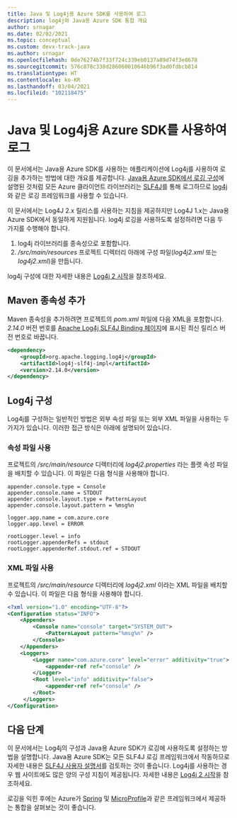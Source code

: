 ```yaml
---
title: Java 및 Log4j용 Azure SDK를 사용하여 로그
description: log4j와 Java용 Azure SDK 통합 개요
author: srnagar
ms.date: 02/02/2021
ms.topic: conceptual
ms.custom: devx-track-java
ms.author: srnagar
ms.openlocfilehash: 0de76274b7f33f724c339eb0137a89d74f3e8678
ms.sourcegitcommit: 576c878c338d286060010646b96f3ad0fdbcb814
ms.translationtype: HT
ms.contentlocale: ko-KR
ms.lasthandoff: 03/04/2021
ms.locfileid: "102118475"
---
```

# <a name="log-with-the-azure-sdk-for-java-and-log4j"></a>Java 및 Log4j용 Azure SDK를 사용하여 로그

이 문서에서는 Java용 Azure SDK를 사용하는 애플리케이션에 Log4j를 사용하여 로깅을 추가하는 방법에 대한 개요를 제공합니다. [Java용 Azure SDK에서 로깅 구성](logging-overview.md)에 설명된 것처럼 모든 Azure 클라이언트 라이브러리는 [SLF4J](http://www.slf4j.org/)를 통해 로그하므로 [log4j](https://logging.apache.org/log4j/2.x/)와 같은 로깅 프레임워크를 사용할 수 있습니다.

이 문서에서는 Log4J 2.x 릴리스를 사용하는 지침을 제공하지만 Log4J 1.x는 Java용 Azure SDK에서 동일하게 지원됩니다. log4j 로깅을 사용하도록 설정하려면 다음 두 가지를 수행해야 합니다.

1. log4j 라이브러리를 종속성으로 포함합니다.
2. */src/main/resources* 프로젝트 디렉터리 아래에 구성 파일(*log4j2.xml* 또는 *log4j2.xml*)을 만듭니다.

log4j 구성에 대한 자세한 내용은 [Log4j 2 시작](https://logging.apache.org/log4j/2.x/manual/index.html)을 참조하세요.

## <a name="add-the-maven-dependency"></a>Maven 종속성 추가

Maven 종속성을 추가하려면 프로젝트의 *pom.xml* 파일에 다음 XML을 포함합니다. *2.14.0* 버전 번호를 [Apache Log4j SLF4J Binding 페이지](https://mvnrepository.com/artifact/org.apache.logging.log4j/log4j-slf4j-impl)에 표시된 최신 릴리스 버전 번호로 바꿉니다.

```xml
<dependency>
    <groupId>org.apache.logging.log4j</groupId>
    <artifactId>log4j-slf4j-impl</artifactId>
    <version>2.14.0</version>
</dependency>
```

## <a name="configuring-log4j"></a>Log4j 구성

Log4j를 구성하는 일반적인 방법은 외부 속성 파일 또는 외부 XML 파일을 사용하는 두 가지가 있습니다. 이러한 접근 방식은 아래에 설명되어 있습니다.

### <a name="using-a-property-file"></a>속성 파일 사용

프로젝트의 */src/main/resource* 디렉터리에 *log4j2.properties* 라는 플랫 속성 파일을 배치할 수 있습니다. 이 파일은 다음 형식을 사용해야 합니다.

```properties
appender.console.type = Console
appender.console.name = STDOUT
appender.console.layout.type = PatternLayout
appender.console.layout.pattern = %msg%n

logger.app.name = com.azure.core
logger.app.level = ERROR

rootLogger.level = info
rootLogger.appenderRefs = stdout
rootLogger.appenderRef.stdout.ref = STDOUT
```

### <a name="using-an-xml-file"></a>XML 파일 사용

프로젝트의 */src/main/resource* 디렉터리에 *log4j2.xml* 이라는 XML 파일을 배치할 수 있습니다. 이 파일은 다음 형식을 사용해야 합니다.

```xml
<?xml version="1.0" encoding="UTF-8"?>
<Configuration status="INFO">
    <Appenders>
        <Console name="console" target="SYSTEM_OUT">
            <PatternLayout pattern="%msg%n" />
        </Console>
    </Appenders>
    <Loggers>
        <Logger name="com.azure.core" level="error" additivity="true">
            <appender-ref ref="console" />
        </Logger>
        <Root level="info" additivity="false">
            <appender-ref ref="console" />
        </Root>
     </Loggers>
</Configuration>
```

## <a name="next-steps"></a>다음 단계

이 문서에서는 Log4j의 구성과 Java용 Azure SDK가 로깅에 사용하도록 설정하는 방법을 설명합니다. Java용 Azure SDK는 모든 SLF4J 로깅 프레임워크에서 작동하므로 자세한 내용은 [SLF4J 사용자 설명서](http://www.slf4j.org/manual.html)를 검토하는 것이 좋습니다. Log4j를 사용하는 경우 웹 사이트에도 많은 양의 구성 지침이 제공됩니다. 자세한 내용은 [Log4j 2 시작](https://logging.apache.org/log4j/2.x/manual/index.html)을 참조하세요.

로깅을 익힌 후에는 Azure가 [Spring](../spring-framework/spring-boot-starters-for-azure.md) 및 [MicroProfile](../eclipse-microprofile/index.yml)과 같은 프레임워크에서 제공하는 통합을 살펴보는 것이 좋습니다.